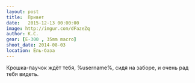 ```yaml
---
layout: post
title:  Привет
date:   2015-12-13 00:00:00
image: http://imgur.com/dFazeZq
author: К.С.
gear: [E-300 , 35mm macro]
shoot_date: 2014-08-03
location: Ёль-база
---
```


Крошка-паучок ждёт тебя, %username%, сидя на заборе, и очень рад тебя видеть.
